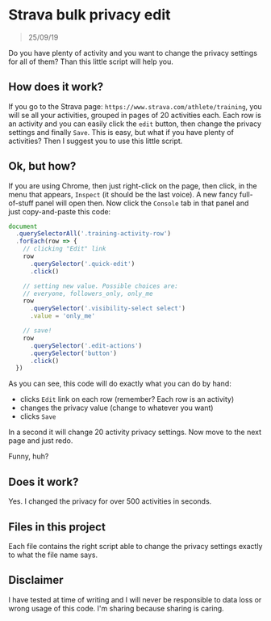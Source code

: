 # Strava bulk privacy edit
> 25/09/19

Do you have plenty of activity and you want to change the privacy settings for all of them?
Than this little script will help you.

## How does it work?

If you go to the Strava page: `https://www.strava.com/athlete/training`, you will se all
your activities, grouped in pages of 20 activities each. Each row is an activity and you can
easily click the `edit` button, then change the privacy settings and finally `Save`.
This is easy, but what if you have plenty of activities? Then I suggest you to use this little
script.

## Ok, but how?

If you are using Chrome, then just right-click on the page, then click, in the menu that appears,
`Inspect` (it should be the last voice). A new fancy full-of-stuff panel will open then.
Now click the `Console` tab in that panel and just copy-and-paste this code:


```js
document
  .querySelectorAll('.training-activity-row')
  .forEach(row => {
    // clicking "Edit" link
    row
      .querySelector('.quick-edit')
      .click()

    // setting new value. Possible choices are:
    // everyone, followers_only, only_me
    row
      .querySelector('.visibility-select select')
      .value = 'only_me'

    // save!
    row
      .querySelector('.edit-actions')
      .querySelector('button')
      .click()
  })

```

As you can see, this code will do exactly what you can do by hand:

- clicks `Edit` link on each row (remember? Each row is an activity)
- changes the privacy value (change to whatever you want)
- clicks `Save`

In a second it will change 20 activity privacy settings. Now move to the next page and just redo.

Funny, huh?

## Does it work?

Yes. I changed the privacy for over 500 activities in seconds.

## Files in this project

Each file contains the right script able to change the privacy settings exactly to what the
file name says.

## Disclaimer

I have tested at time of writing and I will never be responsible to data loss or wrong usage
of this code. I'm sharing because sharing is caring.
